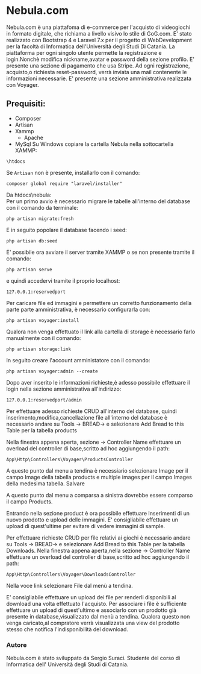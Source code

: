 # Nebula.com <br>
Nebula.com è una piattafoma di e-commerce per l'acquisto di videogiochi in formato digitale, che richiama a livello visivo lo stile di GoG.com.
E' stato realizzato con Bootstrap 4 e Laravel 7.x per il progetto di WebDevelopment per la facoltà di Informatica dell'Università degli Studi Di Catania. La piattaforma per ogni singolo utente permette la registrazione e login.Nonchè modifica nickname,avatar e password della sezione profilo.
E' presente una sezione di pagamento che usa Stripe.
Ad ogni registrazione, acquisto,o richiesta reset-password, verrà inviata una mail contenente le informazioni necessarie.
E' presente una sezione amministrativa realizzata con Voyager.

## Prequisiti:<br>
- Composer
- Artisan
- Xammp
  - Apache
- MySql
Su Windows copiare la cartella Nebula nella sottocartella XAMMP:<br>

```\htdocs```

Se ```Artisan``` non è presente, installarlo con il comando:<br>

```composer global require "laravel/installer"```

Da htdocs\nebula:<br>
Per un primo avvio è necessario migrare le tabelle all'interno del database con il comando da terminale:

```php artisan migrate:fresh```

E in seguito popolare il database facendo i seed:

```php artisan db:seed```

E' possibile ora avviare il server tramite XAMMP o se non presente tramite il comando:

```php artisan serve```

e quindi accedervi tramite il proprio localhost:

```127.0.0.1:reservedport```

Per caricare file ed immagini e permettere un corretto funzionamento della parte parte amministrativa, è necessario configurarla con:

```php artisan voyager:install```

Qualora non venga effettuato il link alla cartella di storage è necessario farlo manualmente con il comando:<br>

```php artisan storage:link```

In seguito creare l'account amministatore con il comando:

```php artisan voyager:admin --create```

Dopo aver inserito le informazioni richieste,è adesso possibile effettuare il login nella sezione amministrativa all'indirizzo:

```127.0.0.1:reservedport/admin```

Per effettuare adesso richieste CRUD all'interno del database, quindi inserimento,modifica,cancellazione file all'interno del database è necessario andare su Tools -> BREAD-> e selezionare Add Bread to this Table per la tabella products

Nella finestra appena aperta, sezione -> Controller Name effettuare un overload del controller di base,scritto ad hoc aggiungendo il path: <br>

```App\Http\Controllers\Voyager\ProductsController``` <br>

A questo punto dal menu a tendina è necessiario selezionare Image per il campo Image della tabella products e multiple images per il campo Images della medesima tabella. Salvare

A questo punto dal menu a comparsa a sinistra dovrebbe essere comparso il campo Products.

Entrando nella sezione product è ora possibile effettuare Inserimenti di un nuovo prodotto e upload delle immagini. E' consigliabile effettuare un upload di quest'ultime per evitare di vedere immagini di sample.

Per effettuare richieste CRUD per file relativi ai giochi è necessario andare su Tools -> BREAD-> e selezionare Add Bread to this Table per la tabella Downloads. Nella finestra appena aperta,nella sezione -> Controller Name effettuare un overload del controller di base,scritto ad hoc aggiungendo il path:

```App\Http\Controllers\Voyager\DownloadsController```

Nella voce link selezionare File dal menù a tendina.

E' consigliabile effettuare un upload dei file per renderli disponibili al download una volta effettuato l'acquisto. Per associare i file è sufficiente effettuare un upload di quest'ultimo e associarlo con un prodotto già presente in database,visualizzato dal menù a tendina. Qualora questo non venga caricato,al compratore verrà visualizzata una view del prodotto stesso che notifica l'indisponibilità del download.

### Autore
Nebula.com è stato sviluppato da Sergio Suraci. Studente del corso di Informatica dell' Università degli Studi di Catania.
